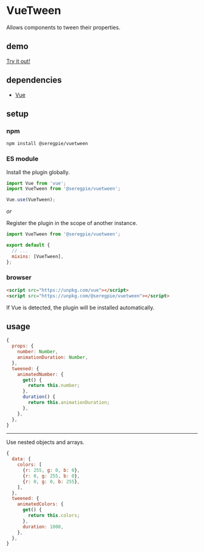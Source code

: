 # VueTween

Allows components to tween their properties.

## demo

[Try it out!](https://seregpie.github.io/VueTween/)

## dependencies

- [Vue](https://github.com/vuejs/vue)

## setup

### npm

```shell
npm install @seregpie/vuetween
```

### ES module

Install the plugin globally.

```javascript
import Vue from 'vue';
import VueTween from '@seregpie/vuetween';

Vue.use(VueTween);
```

*or*

Register the plugin in the scope of another instance.

```javascript
import VueTween from '@seregpie/vuetween';

export default {
  // ...
  mixins: [VueTween],
};
```

### browser

```html
<script src="https://unpkg.com/vue"></script>
<script src="https://unpkg.com/@seregpie/vuetween"></script>
```

If Vue is detected, the plugin will be installed automatically.

## usage

```javascript
{
  props: {
    number: Number,
    animationDuration: Number,
  },
  tweened: {
    animatedNumber: {
      get() {
        return this.number;
      },
      duration() {
        return this.animationDuration;
      },
    },
  },
}
```

---

Use nested objects and arrays.

```javascript
{
  data: {
    colors: [
      {r: 255, g: 0, b: 0},
      {r: 0, g: 255, b: 0},
      {r: 0, g: 0, b: 255},
    ],
  },
  tweened: {
    animatedColors: {
      get() {
        return this.colors;
      },
      duration: 1000,
    },
  },
}
```
